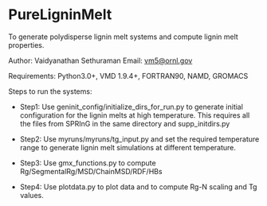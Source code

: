 # PureLigninMelt
To generate polydisperse lignin melt systems and compute lignin melt properties.

Author: Vaidyanathan Sethuraman
Email: vm5@ornl.gov

Requirements: Python3.0+, VMD 1.9.4+, FORTRAN90, NAMD, GROMACS

Steps to run the systems:

- Step1: Use geninit_config/initialize_dirs_for_run.py to generate initial configuration for the lignin melts at high temperature. This requires all the files from SPRInG in the same directory and supp_initdirs.py

- Step2: Use myruns/myruns/tg_input.py and set the required temperature range to generate lignin melt simulations at different temperature.

- Step3: Use gmx_functions.py to compute Rg/SegmentalRg/MSD/ChainMSD/RDF/HBs

- Step4: Use plotdata.py to plot data and to compute Rg-N scaling and Tg values.

